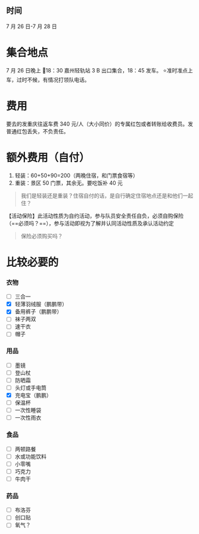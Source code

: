 ## 时间

7 月 26 日-7 月 28 日

# 集合地点

7 月 26 日晚上
🚌18：30 嘉州轻轨站 3 B 出口集合，18：45 发车。
⭐准时准点上车，过时不候，有情况打领队电话。

# 费用

要去的发重庆往返车费 340 元/人（大小同价）的专属红包或者转账给收费员。发普通红包丢失，不负责任。

# 额外费用（自付）

1. 轻装：60+50+90=200（两晚住宿，和门票食宿等）
2. 重装：景区 50 门票，其余无。要吃饭补 40 元

> 我们是轻装还是重装？住宿自付的话，是自行确定住宿地点还是和他们一起住？

【活动保险】此活动性质为自约活动，参与队员安全责任自负，必须自购保险（==必须吗？==），参与活动即视为了解并认同活动性质及承认活动约定

> 保险必须购买吗？

# 比较必要的

### 衣物

- [ ] 三合一
- [x] 轻薄羽绒服（鹏鹏带）
- [x] 备用裤子（鹏鹏带）
- [ ] 袜子两双
- [ ] 速干衣
- [ ] 帽子

### 用品

- [ ] 墨镜
- [ ] 登山杖
- [ ] 防晒霜
- [ ] 头灯或手电筒
- [x] 充电宝（鹏鹏）
- [ ] 保温杯
- [ ] 一次性睡袋
- [ ] 一次性雨衣

### 食品

- [ ] 两顿路餐
- [ ] 水或功能饮料
- [ ] 小零嘴
- [ ] 巧克力
- [ ] 牛肉干

### 药品

- [ ] 布洛芬
- [ ] 创口贴
- [ ] 氧气？
